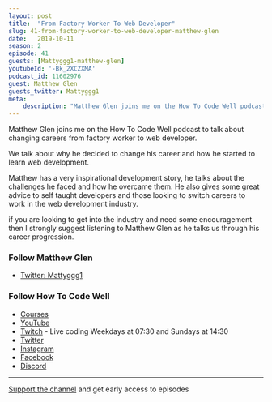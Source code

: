 ```yaml
---
layout: post
title:  "From Factory Worker To Web Developer"
slug: 41-from-factory-worker-to-web-developer-matthew-glen
date:   2019-10-11
season: 2
episode: 41
guests: [Mattyggg1-matthew-glen]
youtubeId: '-Bk_2XCZXMA'
podcast_id: 11602976
guest: Matthew Glen
guests_twitter: Mattyggg1
meta:
    description: "Matthew Glen joins me on the How To Code Well podcast to talk about changing careers from factory worker to web developer."
---
```

Matthew Glen joins me on the How To Code Well podcast to talk about changing careers from factory worker to web developer.

We talk about why he decided to change his career and how he started to learn web development.

Matthew has a very inspirational development story, he talks about the challenges he faced and how he overcame them. He also gives some great advice to self taught developers and those looking to switch careers to work in the web development industry.

if you are looking to get into the industry and need some encouragement then I strongly suggest listening to Matthew Glen as he talks us through his career progression.

### Follow Matthew Glen
- [Twitter: Mattyggg1](https://twitter.com/Mattyggg1)


### Follow How To Code Well
- [Courses](http://howtocodewell.net)
- [YouTube](http://youtube.com/howtocodewell)
- [Twitch](http://twitch.tv/howtocodewell) - Live coding Weekdays at 07:30 and Sundays at 14:30
- [Twitter](https://twitter.com/howtocodewell)
- [Instagram](http://instagram.com/howtocodewell/)
- [Facebook](http://facebook.com/howtocodewell/)
- [Discord](http://howtocodewell.net/discord)

-------------------------------

[Support the channel](https://www.patreon.com/howToCodeWell) and get early access to episodes
